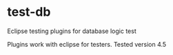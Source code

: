 # test-db
Eclipse testing plugins for database logic test

Plugins work with eclipse for testers. Tested version 4.5
